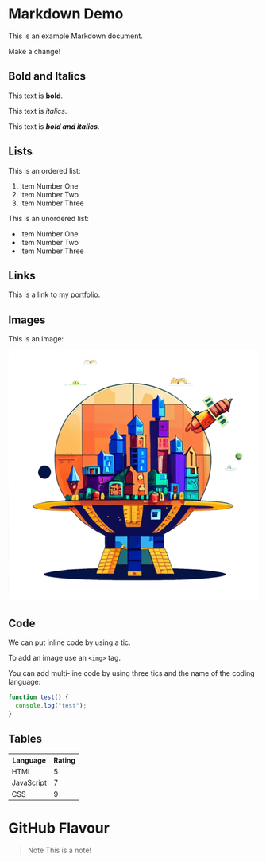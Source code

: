 # Markdown Demo

This is an example Markdown document.

Make a change!

## Bold and Italics

This text is **bold**.

This text is _italics_.

This text is **_bold and italics_**.

## Lists

This is an ordered list:

1. Item Number One
2. Item Number Two
3. Item Number Three

This is an unordered list:

- Item Number One
- Item Number Two
- Item Number Three

## Links

This is a link to [my portfolio](https://codeadam.ca).

## Images

This is an image:

![BrickMMO Planet](planet.png)

## Code

We can put inline code by using a tic.

To add an image use an `<img>` tag.

You can add multi-line code by using three tics and the name of the coding language:

```javascript
function test() {
  console.log("test");
}
```

## Tables

| Language   | Rating |
| ---------- | ------ |
| HTML       | 5      |
| JavaScript | 7      |
| CSS        | 9      |

# GitHub Flavour

> Note
> This is a note!
